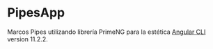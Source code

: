 # PipesApp
Marcos
Pipes utilizando librería PrimeNG para la estética [Angular CLI](https://github.com/angular/angular-cli) version 11.2.2.
